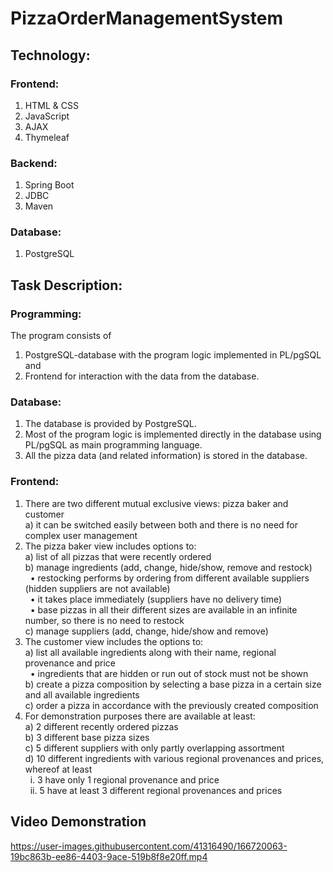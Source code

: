 # PizzaOrderManagementSystem

## Technology:

### Frontend:
1. HTML & CSS
2. JavaScript
3. AJAX
4. Thymeleaf

### Backend:
1. Spring Boot
2. JDBC
3. Maven

### Database:
1. PostgreSQL

## Task Description:

### Programming:
The program consists of <br/>
1. PostgreSQL-database with the program logic implemented in PL/pgSQL and <br/>
2. Frontend for interaction with the data from the database.

### Database:
1. The database is provided by PostgreSQL. <br/>
2. Most of the program logic is implemented directly in the database using PL/pgSQL as
main programming language. <br/>
3. All the pizza data (and related information) is stored in the database. <br/>

### Frontend:
1. There are two different mutual exclusive views: pizza baker and customer <br/>
a) it can be switched easily between both and there is no need for complex user management <br/>
2. The pizza baker view includes options to: <br/>
a) list of all pizzas that were recently ordered <br/>
b) manage ingredients (add, change, hide/show, remove and restock) <br/>
&nbsp;&nbsp;• restocking performs by ordering from different available suppliers (hidden suppliers are not available) <br/>
&nbsp;&nbsp;• it takes place immediately (suppliers have no delivery time) <br/>
&nbsp;&nbsp;• base pizzas in all their different sizes are available in an infinite number, so there is no need to restock <br/>
c) manage suppliers (add, change, hide/show and remove) <br/>
3. The customer view includes the options to: <br/>
a) list all available ingredients along with their name, regional provenance and price <br/>
&nbsp;&nbsp;• ingredients that are hidden or run out of stock must not be shown <br/>
b) create a pizza composition by selecting a base pizza in a certain size and all available ingredients <br/>
c) order a pizza in accordance with the previously created composition <br/>
4. For demonstration purposes there are available at least: <br/>
a) 2 different recently ordered pizzas <br/>
b) 3 different base pizza sizes <br/>
c) 5 different suppliers with only partly overlapping assortment <br/>
d) 10 different ingredients with various regional provenances and prices, whereof at least <br/>
&nbsp;&nbsp;i. 3 have only 1 regional provenance and price <br/>
&nbsp;&nbsp;ii. 5 have at least 3 different regional provenances and prices <br/>


## Video Demonstration

https://user-images.githubusercontent.com/41316490/166720063-19bc863b-ee86-4403-9ace-519b8f8e20ff.mp4


